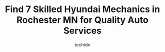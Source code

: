 ---
layout: ampstory
image: https://images.unsplash.com/photo-1639928845095-b2c86c3cde80?ixlib=rb-4.0.3&ixid=MnwxMjA3fDB8MHxwaG90by1wYWdlfHx8fGVufDB8fHx8&auto=format&fit=crop&w=640&h=853&q=80
author: techidn
featured: false
description: For top-quality automotive repairs and maintenance, visit the 7 best Hyundai Mechanic in Rochester MN, USA. Their reputation for excellence and their dedication to customer satisfaction make
title: Find 7 Skilled Hyundai Mechanics in Rochester MN for Quality Auto Services
cover:
   title: Find 7 Skilled Hyundai Mechanics in Rochester MN for Quality Auto Services
   subtitle: Rickpate
   background: https://images.unsplash.com/photo-1639928845095-b2c86c3cde80?ixlib=rb-4.0.3&ixid=MnwxMjA3fDB8MHxwaG90by1wYWdlfHx8fGVufDB8fHx8&auto=format&fit=crop&w=640&h=853&q=80

pages: 
 - layout: thirds
   top: <h1>#1 Tilsons Auto Repair</h1>
   bottom: "<p>Im so grateful for this place! They were kind & gave me confidence in their repairs. They were quick & explained everything so simply. The pricing was fair & service o</p>"
   background: https://www.knot35.com/toplist/wp-content/uploads/2023/06/best-hyundai-mechanic-1-in-rochester-mn-1685841388.jpeg
   backgroundblur: true
 - layout: thirds
   top: <h1>#2 Babcock Auto Care</h1>
   bottom: "<p>5335 Highway 52 N, Rochester, MN 55901, United States</p>"
   background: https://www.knot35.com/toplist/wp-content/uploads/2023/06/best-hyundai-mechanic-2-in-rochester-mn-1685841388.jpeg
   cta:
      link: https://www.knot35.com/toplist/find-7-skilled-hyundai-mechanics-in-rochester-mn-for-quality-auto-services/
      text: Find 7 Skilled Hyundai Mechanics in Rochester MN for Quality Auto Services
 - layout: thirds
   top: <h1>#3 Automotive Procare</h1>
   bottom: "<p>457 16th Ave NW, Rochester, MN 55901, United States</p>"
   background: https://www.knot35.com/toplist/wp-content/uploads/2023/06/best-hyundai-mechanic-3-in-rochester-mn-1685841389.jpeg
   cta:
      link: https://www.knot35.com/toplist/find-7-skilled-hyundai-mechanics-in-rochester-mn-for-quality-auto-services/
      text: Find 7 Skilled Hyundai Mechanics in Rochester MN for Quality Auto Services
 - layout: thirds
   top: <h1>#4 Rochester Auto Care</h1>
   bottom: "<p>322 37th St NE, Rochester, MN 55906, United States</p>"
   background: https://images.unsplash.com/photo-1620421680010-0766ff230392?ixlib=rb-4.0.3&ixid=MnwxMjA3fDB8MHxwaG90by1wYWdlfHx8fGVufDB8fHx8&auto=format&fit=crop&w=640&h=853&q=80
   cta:
      link: https://www.knot35.com/toplist/find-7-skilled-hyundai-mechanics-in-rochester-mn-for-quality-auto-services/
      text: Find 7 Skilled Hyundai Mechanics in Rochester MN for Quality Auto Services
 - layout: thirds
   top: <h1>#5 Automotive MD</h1>
   bottom: "<p>1829 3rd Ave SE, Rochester, MN 55904, United States</p>"
   background: https://images.unsplash.com/photo-1534312527009-56c7016453e6?ixlib=rb-4.0.3&ixid=MnwxMjA3fDB8MHxwaG90by1wYWdlfHx8fGVufDB8fHx8&auto=format&fit=crop&w=640&h=853&q=80
   cta:
      link: https://www.knot35.com/toplist/find-7-skilled-hyundai-mechanics-in-rochester-mn-for-quality-auto-services/
      text: Find 7 Skilled Hyundai Mechanics in Rochester MN for Quality Auto Services
 - layout: thirds
   top: <h1>#6 Werkstatt 533</h1>
   bottom: "<p>533 6th Ave NW, Rochester, MN 55901, United States</p>"
   background: https://images.unsplash.com/photo-1488554378835-f7acf46e6c98?ixlib=rb-4.0.3&ixid=MnwxMjA3fDB8MHxwaG90by1wYWdlfHx8fGVufDB8fHx8&auto=format&fit=crop&w=640&h=853&q=80
   cta:
      link: https://www.knot35.com/toplist/find-7-skilled-hyundai-mechanics-in-rochester-mn-for-quality-auto-services/
      text: Find 7 Skilled Hyundai Mechanics in Rochester MN for Quality Auto Services
 - layout: thirds
   top: <h1>#7 Adamson Hyundai</h1>
   bottom: "<p>4800 US-52, Rochester, MN 55904, United States</p>"
   background: https://images.unsplash.com/photo-1608501821300-4f99e58bba77?ixlib=rb-4.0.3&ixid=MnwxMjA3fDB8MHxwaG90by1wYWdlfHx8fGVufDB8fHx8&auto=format&fit=crop&w=640&h=853&q=80
   cta:
      link: https://www.knot35.com/toplist/find-7-skilled-hyundai-mechanics-in-rochester-mn-for-quality-auto-services/
      text: Find 7 Skilled Hyundai Mechanics in Rochester MN for Quality Auto Services
 - layout: thirds
   middle: Continue reading...
   background: https://images.unsplash.com/photo-1536745287225-21d689278fd1?ixlib=rb-4.0.3&ixid=MnwxMjA3fDB8MHxwaG90by1wYWdlfHx8fGVufDB8fHx8&auto=format&fit=crop&w=640&h=853&q=80
   cta:
      link: https://www.knot35.com/toplist/find-7-skilled-hyundai-mechanics-in-rochester-mn-for-quality-auto-services/
      text: Find 7 Skilled Hyundai Mechanics in Rochester MN for Quality Auto Services
      
---